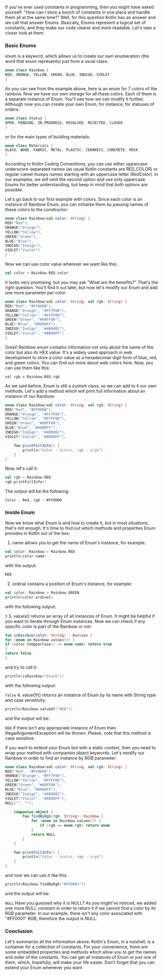 If you've ever used constants in programming, then you might have asked yourself: "How can I store a bunch of constants in one place and handle them all at the same time?" Well, for this question Kotlin has an answer and we call that answer Enums. Basically, Enums represent a logical set of constants, and they make our code clearer and more readable. Let's take a closer look at them.

### Basic Enums
enum is a keyword, which allows us to create our own enumeration (the word that enum represents) just from a usual class:

```kotlin
enum class Rainbow {
RED, ORANGE, YELLOW, GREEN, BLUE, INDIGO, VIOLET
}
```
As you can see from the example above, here is an enum for 7 colors of the rainbow. Now we have our own storage for all these colors. Each of them is a separate instance of Enum. You'll see how we can modify it further. Although now you can create your own Enum, for instance, for statuses of orders:

```kotlin
enum class Status {
OPEN, PENDING, IN_PROGRESS, RESOLVED, REJECTED, CLOSED
}
```
or for the main types of building materials:

```kotlin
enum class Materials {
GLASS, WOOD, FABRIC, METAL, PLASTIC, CERAMICS, CONCRETE, ROCK
}
```
According to Kotlin Coding Conventions, you can use either uppercase underscore-separated names (as usual Kotlin constants are RED_COLOR) or regular camel-humps names starting with an uppercase letter (RedColor). In our examples, we will omit the second option and use only uppercase Enums for better understanding, but keep in mind that both options are possible.

Let's go back to our first example with colors. Since each color is an instance of Rainbow Enum, you can initialize them by passing names of these colors to the constructor:

```kotlin
enum class Rainbow(val color: String) {
RED("Red"),
ORANGE("Orange"),
YELLOW("Yellow"),
GREEN("Green"),
BLUE("Blue"),
INDIGO("Indigo"),
VIOLET("Violet")
}
```
Now we can use color value wherever we want like this:

```kotlin
val color = Rainbow.RED.color
```
It looks very promising, but you may ask "What are the benefits?" That's the right question. You'll find it out later, but now let's modify our Enum and add one more parameter per color:
```kotlin
enum class Rainbow(val color: String, val rgb: String) {
RED("Red", "#FF0000"),
ORANGE("Orange", "#FF7F00"),
YELLOW("Yellow", "#FFFF00"),
GREEN("Green", "#00FF00"),
BLUE("Blue", "#0000FF"),
INDIGO("Indigo", "#4B0082"),
VIOLET("Violet", "#8B00FF")
}
```
Great! Rainbow enum contains information not only about the name of the color but also its HEX value. It's a widely used approach in web development to store a color value as a hexadecimal-digit form of blue, red, and green colors. You can find out more about web colors here. Now, you can use them like this:

`val rgb = Rainbow.RED.rgb`

As we said before, Enum is still a custom class, so we can add to it our own methods. Let's add a method which will print full information about an instance of our Rainbow:

```kotlin
enum class Rainbow(val color: String, val rgb: String) {
RED("Red", "#FF0000"),
ORANGE("Orange", "#FF7F00"),
YELLOW("Yellow", "#FFFF00"),
GREEN("Green", "#00FF00"),
BLUE("Blue", "#0000FF"),
INDIGO("Indigo", "#4B0082"),
VIOLET("Violet", "#8B00FF");

    fun printFullInfo() {
        println("Color - $color, rgb - $rgb")
    }
}
```
Now, let's call it:

```kotlin
val rgb = Rainbow.RED
rgb.printFullInfo()
```
The output will be the following:

`Color - Red, rgb - #FF0000`
### Inside Enum
Now we know what Enum is and how to create it, but in most situations, that's not enough. It's time to find out which methods and properties Enum provides in Kotlin out of the box:

1. name allows you to get the name of Enum's instance, for example:

```kotlin
val color: Rainbow = Rainbow.RED
println(color.name)
```
with the output:

```kotlin
RED
```
2. ordinal contains a position of Enum's instance, for example:

```kotlin
val color: Rainbow = Rainbow.GREEN
println(color.ordinal)
```
with the following output:

`3`
3. values() returns an array of all instances of Enum. It might be helpful if you want to iterate through Enum instances. Now we can check if any specific color is part of the Rainbow or not:

```kotlin
fun isRainbow(color: String) : Boolean {
for (enum in Rainbow.values()) {
if (color.toUpperCase() == enum.name) return true
}
return false
}
```
and try to call it:

```kotlin
println(isRainbow("black"))
```
with the following output:

`false`
4. valueOf() returns an instance of Enum by its name with String type and case sensitivity:

```kotlin
println(Rainbow.valueOf("RED"))
```
and the output will be:

`RED`
If there isn't any appropriate instance of Enum then IllegalArgumentException will be thrown. Please, note that this method is case sensitive.

If you want to extend your Enum but with a static context, then you need to wrap your method with companion object keywords. Let's modify our Rainbow in order to find an instance by RGB parameter:

```kotlin
enum class Rainbow(val color: String, val rgb: String) {
RED("Red", "#FF0000"),
ORANGE("Orange", "#FF7F00"),
YELLOW("Yellow", "#FFFF00"),
GREEN("Green", "#00FF00"),
BLUE("Blue", "#0000FF"),
INDIGO("Indigo", "#4B0082"),
VIOLET("Violet", "#8B00FF"),
NULL("", "");

    companion object {
        fun findByRgb(rgb: String): Rainbow {
            for (enum in Rainbow.values()) {
                if (rgb == enum.rgb) return enum
            }
            return NULL
        }
    }

    fun printFullInfo() {
        println("Color - $color, rgb - $rgb")
    }
}
```
and now we can use it like this:

```kotlin
println(Rainbow.findByRgb("#FF0001"))
```
and the output will be:

`NULL`
Have you guessed why it is NULL? As you might've noticed, we added one more NULL constant in order to return it if we cannot find a color by its RGB parameter. In our example, there isn't any color associated with "#FF0001" RGB, therefore the output is NULL.

### Conclusion
Let's summarize all the information above: Kotlin's Enum, in a nutshell, is a container for a collection of constants. For your convenience, there are some embedded properties and methods which allow you to get the names and order of the constants. You can get all instances of Enum or just one of them, which, hopefully, will make your life easier. Don't forget that you can extend your Enum whenever you want